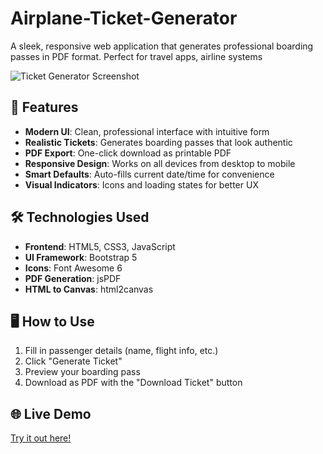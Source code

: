 # Airplane-Ticket-Generator
A sleek, responsive web application that generates professional boarding passes in PDF format. Perfect for travel apps, airline systems

![Ticket Generator Screenshot](https://i.imgur.com/JQh6WzL.png)

## 🚀 Features

- **Modern UI**: Clean, professional interface with intuitive form
- **Realistic Tickets**: Generates boarding passes that look authentic
- **PDF Export**: One-click download as printable PDF
- **Responsive Design**: Works on all devices from desktop to mobile
- **Smart Defaults**: Auto-fills current date/time for convenience
- **Visual Indicators**: Icons and loading states for better UX

## 🛠️ Technologies Used

- **Frontend**: HTML5, CSS3, JavaScript
- **UI Framework**: Bootstrap 5
- **Icons**: Font Awesome 6
- **PDF Generation**: jsPDF
- **HTML to Canvas**: html2canvas

## 🖥️ How to Use

1. Fill in passenger details (name, flight info, etc.)
2. Click "Generate Ticket"
3. Preview your boarding pass
4. Download as PDF with the "Download Ticket" button

## 🌐 Live Demo

[Try it out here!](https://your-deployed-app-link.com)
